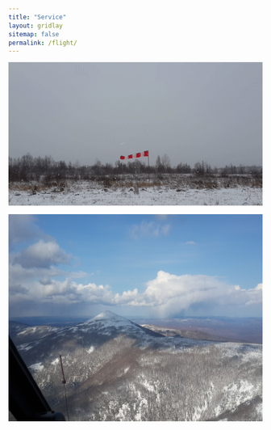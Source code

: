 ```yaml
---
title: "Service"
layout: gridlay
sitemap: false
permalink: /flight/
---
```


![Alt Text](https://github.com/Eigenworld/Eigenworld.github.io/blob/main/images/flight/snow.gif?raw=true)

<p align="center">
  <img src='../images/flight/mountain.jpg' width=774 height=410>
</p>
